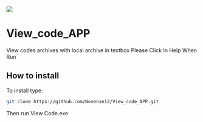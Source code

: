![](images/icon.ico)

# View_code_APP
View codes archives with local archive in textbox Please Click In Help When Run

## How to install
To install type:

```bash
git clone https://github.com/Nosense12/View_code_APP.git
```

Then run View Code.exe
